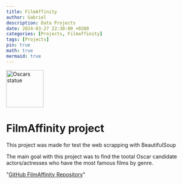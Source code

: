 ```yaml
---
title: FilmAffinity
author: Gabriel
description: Data Projects
date: 2024-03-27 22:30:00 +0200
categories: [Projects, Filmaffinity]
tags: [Projects]
pin: true
math: true
mermaid: true
---
```


<a href="https://github.com/GabrielFersPin/FilmAfinnity-Project.git" target="_blank">
    <img align="center" src="https://images.pexels.com/photos/12282183/pexels-photo-12282183.jpeg?auto=compress&cs=tinysrgb&w=1260&h=750&dpr=2" alt="Oscars statue" height="100" />
</a>

# FilmAffinity project

This project was made for test the web scrapping with BeautifulSoup

The main goal with this project was to find the tootal Oscar candidate actors/actresses who have the most famous films by genre.

"[GitHub FilmAffinity Repository](https://github.com/GabrielFersPin/FilmAfinnity-Project.git)"